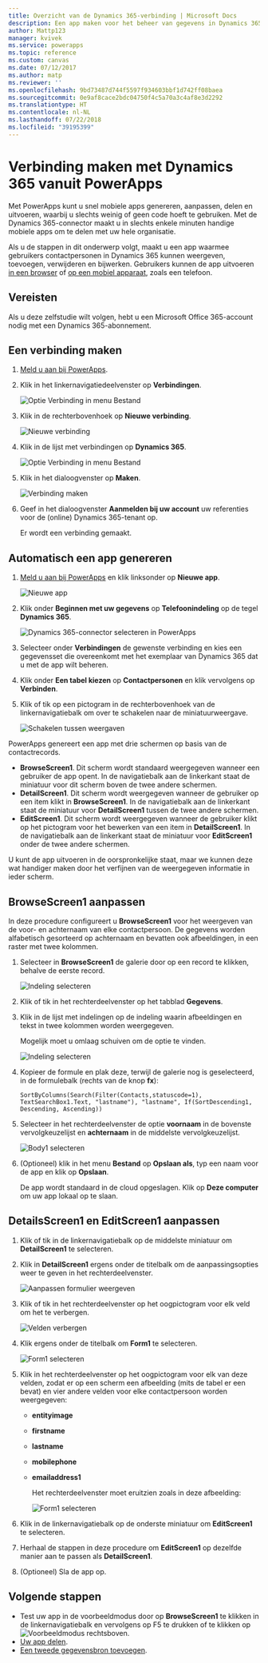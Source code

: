```yaml
---
title: Overzicht van de Dynamics 365-verbinding | Microsoft Docs
description: Een app maken voor het beheer van gegevens in Dynamics 365
author: Mattp123
manager: kvivek
ms.service: powerapps
ms.topic: reference
ms.custom: canvas
ms.date: 07/12/2017
ms.author: matp
ms.reviewer: ''
ms.openlocfilehash: 9bd73487d744f5597f934603bbf1d742ff08baea
ms.sourcegitcommit: 0e9af8cace2bdc04750f4c5a70a3c4af8e3d2292
ms.translationtype: HT
ms.contentlocale: nl-NL
ms.lasthandoff: 07/22/2018
ms.locfileid: "39195399"
---
```

# <a name="connect-to-dynamics-365-from-powerapps"></a>Verbinding maken met Dynamics 365 vanuit PowerApps
Met PowerApps kunt u snel mobiele apps genereren, aanpassen, delen en uitvoeren, waarbij u slechts weinig of geen code hoeft te gebruiken. Met de Dynamics 365-connector maakt u in slechts enkele minuten handige mobiele apps om te delen met uw hele organisatie.

Als u de stappen in dit onderwerp volgt, maakt u een app waarmee gebruikers contactpersonen in Dynamics 365 kunnen weergeven, toevoegen, verwijderen en bijwerken. Gebruikers kunnen de app uitvoeren [in een browser](../../../user/run-app-browser.md) of [op een mobiel apparaat](../../../user/run-app-client.md), zoals een telefoon.

## <a name="prerequisite"></a>Vereisten
Als u deze zelfstudie wilt volgen, hebt u een Microsoft Office 365-account nodig met een Dynamics 365-abonnement.

## <a name="create-a-connection"></a>Een verbinding maken
1. [Meld u aan bij PowerApps](https://web.powerapps.com?utm_source=padocs&utm_medium=linkinadoc&utm_campaign=referralsfromdoc).
2. Klik in het linkernavigatiedeelvenster op **Verbindingen**.
   
    ![Optie Verbinding in menu Bestand](./media/connection-dynamics-crmonline/file-connections.png)
3. Klik in de rechterbovenhoek op **Nieuwe verbinding**.
   
    ![Nieuwe verbinding](./media/connection-dynamics-crmonline/new-connection.png)
4. Klik in de lijst met verbindingen op **Dynamics 365**.
   
    ![Optie Verbinding in menu Bestand](./media/connection-dynamics-crmonline/connection-d365.png)
5. Klik in het dialoogvenster op **Maken**.
   
    ![Verbinding maken](./media/connection-dynamics-crmonline/create-connection.png)
6. Geef in het dialoogvenster **Aanmelden bij uw account** uw referenties voor de (online) Dynamics 365-tenant op.
   
    Er wordt een verbinding gemaakt.

## <a name="generate-an-app-automatically"></a>Automatisch een app genereren
1. [Meld u aan bij PowerApps](https://web.powerapps.com?utm_source=padocs&utm_medium=linkinadoc&utm_campaign=referralsfromdoc) en klik linksonder op **Nieuwe app**.
   
    ![Nieuwe app](./media/connection-dynamics-crmonline/new-app.png)
2. Klik onder **Beginnen met uw gegevens** op **Telefoonindeling** op de tegel **Dynamics 365**.
   
    ![Dynamics 365-connector selecteren in PowerApps](./media/connection-dynamics-crmonline/phonelayout.png)
3. Selecteer onder **Verbindingen** de gewenste verbinding en kies een gegevensset die overeenkomt met het exemplaar van Dynamics 365 dat u met de app wilt beheren.
4. Klik onder **Een tabel kiezen** op **Contactpersonen** en klik vervolgens op **Verbinden**.
5. Klik of tik op een pictogram in de rechterbovenhoek van de linkernavigatiebalk om over te schakelen naar de miniatuurweergave.
   
    ![Schakelen tussen weergaven](./media/connection-dynamics-crmonline/toggle-view.png)

PowerApps genereert een app met drie schermen op basis van de contactrecords.

* **BrowseScreen1**. Dit scherm wordt standaard weergegeven wanneer een gebruiker de app opent. In de navigatiebalk aan de linkerkant staat de miniatuur voor dit scherm boven de twee andere schermen.
* **DetailScreen1**. Dit scherm wordt weergegeven wanneer de gebruiker op een item klikt in **BrowseScreen1**.  In de navigatiebalk aan de linkerkant staat de miniatuur voor **DetailScreen1** tussen de twee andere schermen.
* **EditScreen1**. Dit scherm wordt weergegeven wanneer de gebruiker klikt op het pictogram voor het bewerken van een item in **DetailScreen1**. In de navigatiebalk aan de linkerkant staat de miniatuur voor **EditScreen1** onder de twee andere schermen.

U kunt de app uitvoeren in de oorspronkelijke staat, maar we kunnen deze wat handiger maken door het verfijnen van de weergegeven informatie in ieder scherm.

## <a name="customize-browsescreen1"></a>BrowseScreen1 aanpassen
In deze procedure configureert u **BrowseScreen1** voor het weergeven van de voor- en achternaam van elke contactpersoon. De gegevens worden alfabetisch gesorteerd op achternaam en bevatten ook afbeeldingen, in een raster met twee kolommen.

1. Selecteer in **BrowseScreen1** de galerie door op een record te klikken, behalve de eerste record.
   
    ![Indeling selecteren](./media/connection-dynamics-crmonline/select-gallery.png)
2. Klik of tik in het rechterdeelvenster op het tabblad **Gegevens**.
3. Klik in de lijst met indelingen op de indeling waarin afbeeldingen en tekst in twee kolommen worden weergegeven.
   
    Mogelijk moet u omlaag schuiven om de optie te vinden.
   
    ![Indeling selecteren](./media/connection-dynamics-crmonline/select-layout.png)
4. Kopieer de formule en plak deze, terwijl de galerie nog is geselecteerd, in de formulebalk (rechts van de knop **fx**):
   
    `SortByColumns(Search(Filter(Contacts,statuscode=1), TextSearchBox1.Text, "lastname"), "lastname", If(SortDescending1, Descending, Ascending))`
5. Selecteer in het rechterdeelvenster de optie **voornaam** in de bovenste vervolgkeuzelijst en **achternaam** in de middelste vervolgkeuzelijst.
   
    ![Body1 selecteren](./media/connection-dynamics-crmonline/firstname-lastname.png)
6. (Optioneel) klik in het menu **Bestand** op **Opslaan als**, typ een naam voor de app en klik op **Opslaan**.
   
    De app wordt standaard in de cloud opgeslagen. Klik op **Deze computer** om uw app lokaal op te slaan.

## <a name="customize-detailsscreen1-and-editscreen1"></a>DetailsScreen1 en EditScreen1 aanpassen
1. Klik of tik in de linkernavigatiebalk op de middelste miniatuur om **DetailScreen1** te selecteren.
2. Klik in **DetailScreen1** ergens onder de titelbalk om de aanpassingsopties weer te geven in het rechterdeelvenster.
   
    ![Aanpassen formulier weergeven](./media/connection-dynamics-crmonline/show-customization.png)
3. Klik of tik in het rechterdeelvenster op het oogpictogram voor elk veld om het te verbergen.
   
    ![Velden verbergen](./media/connection-dynamics-crmonline/hide-field.png)
4. Klik ergens onder de titelbalk om **Form1** te selecteren.
   
    ![Form1 selecteren](./media/connection-dynamics-crmonline/select-form1.png)
5. Klik in het rechterdeelvenster op het oogpictogram voor elk van deze velden, zodat er op een scherm een afbeelding (mits de tabel er een bevat) en vier andere velden voor elke contactpersoon worden weergegeven:
   
   * **entityimage**
   * **firstname**
   * **lastname**
   * **mobilephone**
   * **emailaddress1**
     
     Het rechterdeelvenster moet eruitzien zoals in deze afbeelding:
     
     ![Form1 selecteren](./media/connection-dynamics-crmonline/show-fields.png)
6. Klik in de linkernavigatiebalk op de onderste miniatuur om **EditScreen1** te selecteren.
7. Herhaal de stappen in deze procedure om **EditScreen1** op dezelfde manier aan te passen als **DetailScreen1**.
8. (Optioneel) Sla de app op.

## <a name="next-steps"></a>Volgende stappen
* Test uw app in de voorbeeldmodus door op **BrowseScreen1** te klikken in de linkernavigatiebalk en vervolgens op F5 te drukken of te klikken op ![Voorbeeldmodus](./media/connection-dynamics-crmonline/runpowerapp.png) rechtsboven.
* [Uw app delen](../share-app.md).
* [Een tweede gegevensbron toevoegen](../add-data-connection.md).


